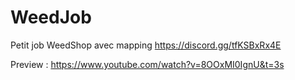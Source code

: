 # WeedJob
Petit job WeedShop avec mapping 
https://discord.gg/tfKSBxRx4E

Preview : https://www.youtube.com/watch?v=8OOxMI0IgnU&t=3s
